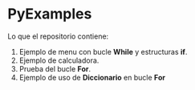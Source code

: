 PyExamples
==========

Lo que el repositorio contiene:
1. Ejemplo de menu con bucle **While** y estructuras **if**.
2. Ejemplo de calculadora.
3. Prueba del bucle **For**.
4. Ejemplo de uso de **Diccionario** en bucle **For**